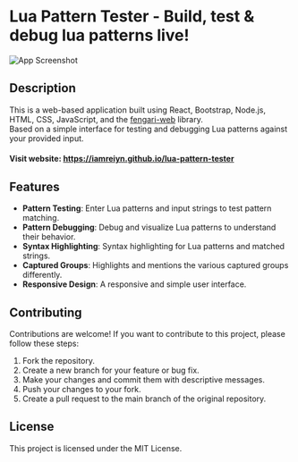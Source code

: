 # Lua Pattern Tester - Build, test & debug lua patterns live!

![App Screenshot](https://i.imgur.com/ZNhbrAd.png)

## Description

This is a web-based application built using React, Bootstrap, Node.js, HTML, CSS, JavaScript, and the [fengari-web](https://github.com/fengari-lua/fengari-web) library.<br>
Based on a simple interface for testing and debugging Lua patterns against your provided input.

#### Visit website: https://iamreiyn.github.io/lua-pattern-tester

## Features

- **Pattern Testing**: Enter Lua patterns and input strings to test pattern matching.
- **Pattern Debugging**: Debug and visualize Lua patterns to understand their behavior.
- **Syntax Highlighting**: Syntax highlighting for Lua patterns and matched strings.
- **Captured Groups**: Highlights and mentions the various captured groups differently.
- **Responsive Design**: A responsive and simple user interface.

## Contributing
Contributions are welcome! If you want to contribute to this project, please follow these steps:

1. Fork the repository.
2. Create a new branch for your feature or bug fix.
3. Make your changes and commit them with descriptive messages.
4. Push your changes to your fork.
5. Create a pull request to the main branch of the original repository.

## License
This project is licensed under the MIT License.
